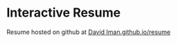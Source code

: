 Interactive Resume
==================

Resume hosted on github at [David Iman.github.io/resume](https://di2712.github.io/frontend-nanodegree-resume/)
